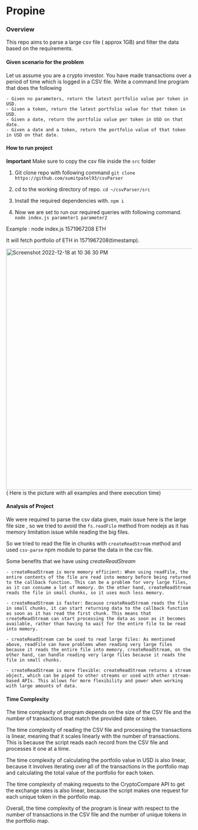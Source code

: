 # Propine

### Overview
This repo aims to parse a large csv file ( approx 1GB) and filter the data based on the requirements.

#### Given scenario for the problem

Let us assume you are a crypto investor. You have made transactions over a period of time which is logged in a CSV file. Write a command line program that does the following

    - Given no parameters, return the latest portfolio value per token in USD.
    - Given a token, return the latest portfolio value for that token in USD.
    - Given a date, return the portfolio value per token in USD on that date.
    - Given a date and a token, return the portfolio value of that token in USD on that date.


#### How to run project

**Important**
Make sure to copy the csv file inside the `src` folder 

1. Git clone repo with following command
    `git clone https://github.com/sumitpatel93/csvParser`

2. cd to the working directory of repo.
    `cd ~/csvParser/src`

3. Install the required dependencies with.
   `npm i`

4. Now we are set to run our required queries   with following command.
 `node index.js parameter1 parameter2`

 Example : node index.js 1571967208 ETH

 It will fetch portfolio of ETH in 1571967208(timestamp).

 <img width="652" alt="Screenshot 2022-12-18 at 10 36 30 PM" src="https://user-images.githubusercontent.com/15656052/208310717-9b959265-f5bd-46df-8fb1-ba863052be07.png">
( Here is the picture with all examples and there execution time)


#### Analysis of Project
We were required to parse the csv data given, main issue here is the large file size , so we tried to avoid the `fs.readFile` method from nodejs as it has memory limitation issue while reading the big files.

So we tried to read the file in chunks with  `createReadStream` method and used `csv-parse` npm module to parse the data in the csv file.

Some benefits that we have using *createReadStream* 

    - createReadStream is more memory efficient: When using readFile, the entire contents of the file are read into memory before being returned to the callback function. This can be a problem for very large files, as it can consume a lot of memory. On the other hand, createReadStream reads the file in small chunks, so it uses much less memory.

    - createReadStream is faster: Because createReadStream reads the file in small chunks, it can start returning data to the callback function as soon as it has read the first chunk. This means that createReadStream can start processing the data as soon as it becomes available, rather than having to wait for the entire file to be read into memory.

    - createReadStream can be used to read large files: As mentioned above, readFile can have problems when reading very large files because it reads the entire file into memory. createReadStream, on the other hand, can handle reading very large files because it reads the file in small chunks.

    - createReadStream is more flexible: createReadStream returns a stream object, which can be piped to other streams or used with other stream-based APIs. This allows for more flexibility and power when working with large amounts of data.


#### Time Complexity
The time complexity of program depends on the size of the CSV file and the number of transactions that match the provided date or token.

The time complexity of reading the CSV file and processing the transactions is linear, meaning that it scales linearly with the number of transactions. This is because the script reads each record from the CSV file and processes it one at a time.

The time complexity of calculating the portfolio value in USD is also linear, because it involves iterating over all of the transactions in the portfolio map and calculating the total value of the portfolio for each token.

The time complexity of making requests to the CryptoCompare API to get the exchange rates is also linear, because the script makes one request for each unique token in the portfolio map.

Overall, the time complexity of the program is linear with respect to the number of transactions in the CSV file and the number of unique tokens in the portfolio map.
